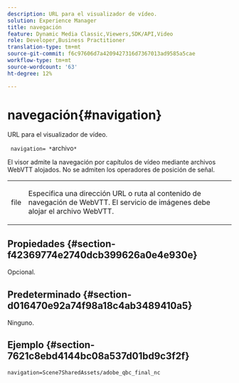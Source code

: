 ```yaml
---
description: URL para el visualizador de vídeo.
solution: Experience Manager
title: navegación
feature: Dynamic Media Classic,Viewers,SDK/API,Video
role: Developer,Business Practitioner
translation-type: tm+mt
source-git-commit: f6c97606d7a4209427316d7367013ad9585a5cae
workflow-type: tm+mt
source-wordcount: '63'
ht-degree: 12%

---
```



# navegación{#navigation}

URL para el visualizador de vídeo.

` navigation= *`archivo`*`

El visor admite la navegación por capítulos de vídeo mediante archivos WebVTT alojados. No se admiten los operadores de posición de señal.

<table id="table_C616483932C2482CA9794DDD7313FD7C"> 
 <tbody> 
  <tr> 
   <td colname="col1"> <p> <span class="codeph"> <span class="varname"> file</span> </span> </p> </td> 
   <td colname="col2"> <p> Especifica una dirección URL o ruta al contenido de navegación de WebVTT. El servicio de imágenes debe alojar el archivo WebVTT. </p> </td> 
  </tr> 
 </tbody> 
</table>

## Propiedades {#section-f42369774e2740dcb399626a0e4e930e}

Opcional.

## Predeterminado {#section-d016470e92a74f98a18c4ab3489410a5}

Ninguno.

## Ejemplo {#section-7621c8ebd4144bc08a537d01bd9c3f2f}

```
navigation=Scene7SharedAssets/adobe_qbc_final_nc
```

